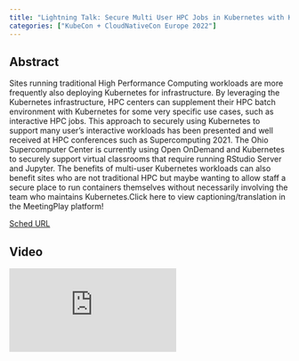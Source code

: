 ```yaml
---
title: "Lightning Talk: Secure Multi User HPC Jobs in Kubernetes with Kyverno - Trey Dockendorf, Ohio Supercomputer Center"
categories: ["KubeCon + CloudNativeCon Europe 2022"]
---
```


## Abstract

Sites running traditional High Performance Computing workloads are more frequently also deploying Kubernetes for infrastructure. By leveraging the Kubernetes infrastructure, HPC centers can supplement their HPC batch environment with Kubernetes for some very specific use cases, such as interactive HPC jobs. This approach to securely using Kubernetes to support many user’s interactive workloads has been presented and well received at HPC conferences such as Supercomputing 2021. The Ohio Supercomputer Center is currently using Open OnDemand and Kubernetes to securely support virtual classrooms that require running RStudio Server and Jupyter. The benefits of multi-user Kubernetes workloads can also benefit sites who are not traditional HPC but maybe wanting to allow staff a secure place to run containers themselves without necessarily involving the team who maintains Kubernetes.Click here to view captioning/translation in the MeetingPlay platform!

[Sched URL](https://kccnceu2022.sched.com/event/f7a90004dde3fc288f7059b4b2aba35c)

## Video

<iframe src="https://www.youtube.com/embed/MpbxRL8XPJ8" frameborder="0" allow="accelerometer; autoplay; encrypted-media; gyroscope; picture-in-picture" allowfullscreen></iframe>
